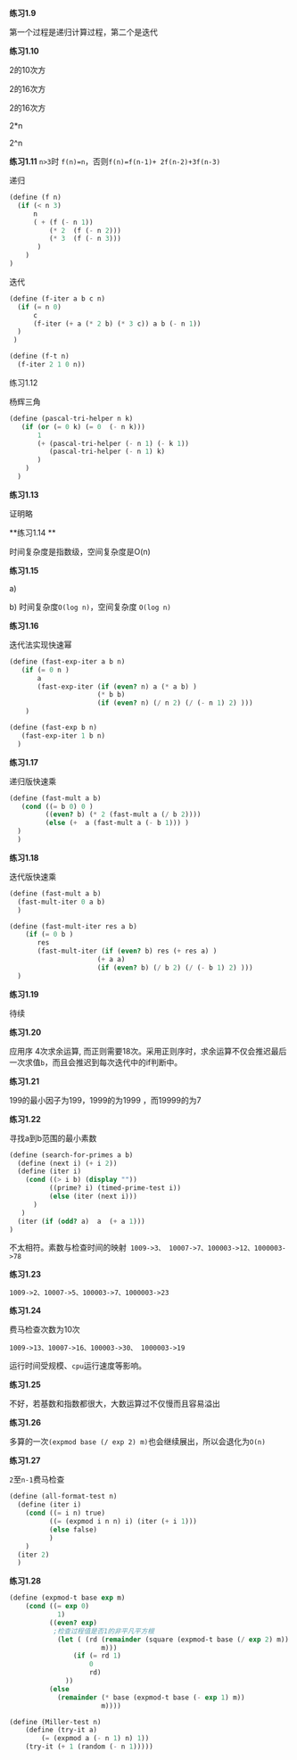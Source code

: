 

**练习1.9**

第一个过程是递归计算过程，第二个是迭代



**练习1.10**

2的10次方

2的16次方

2的16次方

2*n

2^n



**练习1.11**
`n>3`时 `f(n)=n`，否则`f(n)=f(n-1)+ 2f(n-2)+3f(n-3)`

递归 

```scheme
(define (f n) 
  (if (< n 3) 
      n
      ( + (f (- n 1))
          (* 2  (f (- n 2)))
          (* 3  (f (- n 3)))
       )
    )  
)
```

迭代

```scheme
(define (f-iter a b c n)
  (if (= n 0)
      c 
      (f-iter (+ a (* 2 b) (* 3 c)) a b (- n 1))
  )
 )

(define (f-t n)
  (f-iter 2 1 0 n))
```

练习1.12

杨辉三角

```scheme
(define (pascal-tri-helper n k) 
   (if (or (= 0 k) (= 0  (- n k)))
       1
       (+ (pascal-tri-helper (- n 1) (- k 1))
          (pascal-tri-helper (- n 1) k)
       )
    )
  )
```

**练习1.13**

证明略

**练习1.14 **

时间复杂度是指数级，空间复杂度是O(n)

**练习1.15**

a)

b) 时间复杂度`O(log n)`，空间复杂度 `O(log n)`

**练习1.16**

迭代法实现快速幂

```scheme
(define (fast-exp-iter a b n)
   (if (= 0 n )
       a
       (fast-exp-iter (if (even? n) a (* a b) )
                      (* b b)
                      (if (even? n) (/ n 2) (/ (- n 1) 2) )))
    )

(define (fast-exp b n)
   (fast-exp-iter 1 b n)
  )
```

**练习1.17**

递归版快速乘

```scheme
(define (fast-mult a b)
   (cond ((= b 0) 0 )
         ((even? b) (* 2 (fast-mult a (/ b 2))))
         (else (+  a (fast-mult a (- b 1))) )
  )
  )
```

**练习1.18**

迭代版快速乘

```scheme
(define (fast-mult a b)
  (fast-mult-iter 0 a b)
  )

(define (fast-mult-iter res a b)
    (if (= 0 b )
       res
       (fast-mult-iter (if (even? b) res (+ res a) )
                      (+ a a)
                      (if (even? b) (/ b 2) (/ (- b 1) 2) )))
  )
```

**练习1.19**

待续

**练习1.20** 

应用序 4次求余运算, 而正则需要18次。采用正则序时，求余运算不仅会推迟最后一次求值`b`，而且会推迟到每次迭代中的if判断中。



**练习1.21**

199的最小因子为199，1999的为1999 ，而19999的为7

**练习1.22**

寻找a到b范围的最小素数

```scheme
(define (search-for-primes a b)
  (define (next i) (+ i 2))
  (define (iter i)
    (cond ((> i b) (display ""))
          ((prime? i) (timed-prime-test i))
          (else (iter (next i)))
      )
   )
  (iter (if (odd? a)  a  (+ a 1)))
)
```

不太相符。素数与检查时间的映射` 1009->3、 10007->7、100003->12、1000003->78`

**练习1.23**

`1009->2、10007->5、100003->7、1000003->23`

**练习1.24**

费马检查次数为10次

`1009->13、10007->16、100003->30、 1000003->19`

运行时间受规模、`cpu`运行速度等影响。

**练习1.25**

不好，若基数和指数都很大，大数运算过不仅慢而且容易溢出

**练习1.26**

多算的一次`(expmod base (/ exp 2) m)`也会继续展出，所以会退化为`O(n)`

**练习1.27**

`2`至`n-1`费马检查

```scheme
(define (all-format-test n)
  (define (iter i)
    (cond ((= i n) true)
          ((= (expmod i n n) i) (iter (+ i 1)))
          (else false)
          )
    )
  (iter 2)
  )
```

**练习1.28**

```scheme
(define (expmod-t base exp m)
    (cond ((= exp 0)
            1)
          ((even? exp)
           ;检查过程值是否1的非平凡平方根
            (let ( (rd (remainder (square (expmod-t base (/ exp 2) m))
                       m)))
                (if (= rd 1)
                    0
                    rd)
              ))
          (else
            (remainder (* base (expmod-t base (- exp 1) m))
                       m))))
```

```scheme
(define (Miller-test n)
    (define (try-it a)
        (= (expmod a (- n 1) n) 1))
    (try-it (+ 1 (random (- n 1)))))
```



